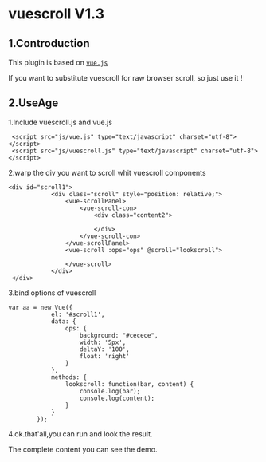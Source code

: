 # vuescroll V1.3
## 1.Controduction


This plugin is based on  [`vue.js`](https://github.com/vuejs/vue) <br> 

If you want to substitute vuescroll for raw browser scroll, so just use it !

## 2.UseAge

1.Include vuescroll.js and vue.js
```
 <script src="js/vue.js" type="text/javascript" charset="utf-8"></script>
 <script src="js/vuescroll.js" type="text/javascript" charset="utf-8"></script>

```
2.warp the div you want to scroll whit vuescroll components

```
<div id="scroll1">
            <div class="scroll" style="position: relative;">
				<vue-scrollPanel>
					<vue-scroll-con>
						<div class="content2">

						</div>
					</vue-scroll-con>
				</vue-scrollPanel>
				<vue-scroll :ops="ops" @scroll="lookscroll">

				</vue-scroll>
			</div>
 </div>
```

3.bind options of vuescroll
```
var aa = new Vue({
			el: '#scroll1',
			data: {
				ops: {
					background: "#cecece",
					width: '5px',
					deltaY: '100',
					float: 'right'
				}
			},
			methods: {
				lookscroll: function(bar, content) {
					console.log(bar);
					console.log(content);
				}
			}
		});

```
4.ok.that'all,you can run and look the result.

The complete content you can see the demo.
